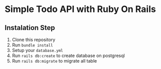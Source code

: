 # Simple Todo API with Ruby On Rails

## Instalation Step
1. Clone this repository
2. Run `bundle install`
3. Setup your `database.yml`
4. Run `rails db:create` to create database on postgresql
5. Run `rails db:migrate` to migrate all table
